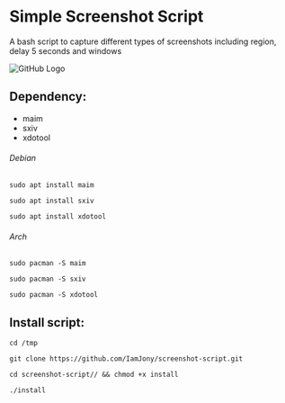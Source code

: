 # Simple Screenshot Script
A bash script to capture different types of screenshots including region, delay 5 seconds and windows

![GitHub Logo](https://raw.githubusercontent.com/IamJony/semi-nord-theme-bluefish/main/example.gif)


## Dependency:
* maim
* sxiv
* xdotool

###### Debian
`sudo apt install maim`

`sudo apt install sxiv`

`sudo apt install xdotool`

###### Arch
`sudo pacman -S maim`

`sudo pacman -S sxiv`

`sudo pacman -S xdotool`

## Install script:
`cd /tmp`

`git clone https://github.com/IamJony/screenshot-script.git`

`cd screenshot-script// && chmod +x install`

`./install`


